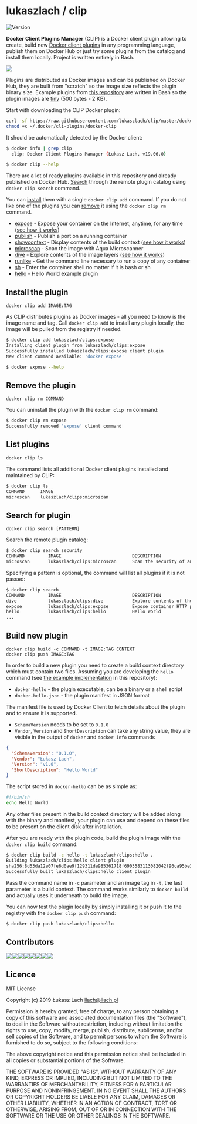 # lukaszlach / clip

![Version](https://img.shields.io/badge/version-19.06.0-lightgrey.svg?style=flat)

**Docker Client Plugins Manager** (CLIP) is a Docker client plugin allowing to create, build new [Docker client plugins](https://github.com/docker/cli/issues/1534) in any programming language, publish them on Docker Hub or just try some plugins from the catalog and install them locally. Project is written entirely in Bash.

[![](https://raw.githubusercontent.com/lukaszlach/clip/master/clips/dive/record.gif)](clips/dive/)

Plugins are distributed as Docker images and can be published on Docker Hub, they are built from "scratch" so the image size reflects the plugin binary size. Example plugins from [this repository](clips/) are written in Bash so the plugin images are [tiny](https://cloud.docker.com/repository/docker/lukaszlach/clips/tags) (500 bytes - 2 KB).

Start with downloading the CLIP Docker plugin:

```bash
curl -sf https://raw.githubusercontent.com/lukaszlach/clip/master/docker-clip -o ~/.docker/cli-plugins/docker-clip
chmod +x ~/.docker/cli-plugins/docker-clip
```

It should be automatically detected by the Docker client:

```bash
$ docker info | grep clip
  clip: Docker Client Plugins Manager (Łukasz Lach, v19.06.0)

$ docker clip --help
```

There are a lot of ready plugins available in this repository and already published on Docker Hub. [Search](#search-for-plugin) through the remote plugin catalog using `docker clip search` command.

You can [install](#install-the-plugin) them with a single `docker clip add` command. If you do not like one of the plugins you can [remove](#remove-the-plugin) it using the `docker clip rm` command.

* [expose](clips/expose/) - Expose your container on the Internet, anytime, for any time ([see how it works](clips/expose/record.gif))
* [publish](clips/publish/) - Publish a port on a running container
* [showcontext](clips/showcontext/) - Display contents of the build context ([see how it works](clips/showcontext/record.gif))
* [microscan](clips/microscan/) - Scan the image with Aqua Microscanner
* [dive](clips/dive/) - Explore contents of the image layers ([see how it works](clips/dive/record.gif))
* [runlike](clips/runlike/) - Get the command line necessary to run a copy of any container
* [sh](clips/sh/) - Enter the container shell no matter if it is bash or sh
* [hello](clips/hello/) - Hello World example plugin

## Install the plugin

```
docker clip add IMAGE:TAG
```

As CLIP distributes plugins as Docker images - all you need to know is the image name and tag. Call `docker clip add` to install any plugin locally, the image will be pulled from the registry if needed.

```bash
$ docker clip add lukaszlach/clips:expose
Installing client plugin from lukaszlach/clips:expose
Successfully installed lukaszlach/clips:expose client plugin
New client command available: 'docker expose'

$ docker expose --help
```

## Remove the plugin

```
docker clip rm COMMAND
```

You can uninstall the plugin with the `docker clip rm` command:

```bash
$ docker clip rm expose
Successfully removed 'expose' client command
```

## List plugins

```
docker clip ls
```

The command lists all additional Docker client plugins installed and maintained by CLIP:

```bash
$ docker clip ls
COMMAND      IMAGE
microscan    lukaszlach/clips:microscan
```

## Search for plugin

```
docker clip search [PATTERN]
```

Search the remote plugin catalog:

```bash
$ docker clip search security
COMMAND         IMAGE                           DESCRIPTION
microscan       lukaszlach/clips:microscan      Scan the security of an image with Aqua Microscanner
```

Specifying a pattern is optional, the command will list all plugins if it is not passed:

```bash
$ docker clip search
COMMAND         IMAGE                           DESCRIPTION
dive            lukaszlach/clips:dive           Explore contents of the image layers
expose          lukaszlach/clips:expose         Expose container HTTP port on the Internet
hello           lukaszlach/clips:hello          Hello World
...
```

## Build new plugin

```
docker clip build -c COMMAND -t IMAGE:TAG CONTEXT
docker clip push IMAGE:TAG
```

In order to build a new plugin you need to create a build context directory which must contain two files. Assuming you are developing the `hello` command (see [the example implementation](clips/hello/) in this repository):

* `docker-hello` - the plugin executable, can be a binary or a shell script
* `docker-hello.json` - the plugin manifest in JSON format

The manifest file is used by Docker Client to fetch details about the plugin and to ensure it is supported.

* `SchemaVersion` needs to be set to `0.1.0`
* `Vendor`, `Version` and `ShortDescription` can take any string value, they are visible in the output of `docker` and `docker info` commands

```json
{
  "SchemaVersion": "0.1.0",
  "Vendor": "Łukasz Lach",
  "Version": "v1.0",
  "ShortDescription": "Hello World"
}
```

The script stored in `docker-hello` can be as simple as:

```bash
#!/bin/sh
echo Hello World
```

Any other files present in the build context directory will be added along with the binary and manifest, your plugin can use and depend on these files to be present on the client disk after installation.

After you are ready with the plugin code, build the plugin image with the `docker clip build` command:

```bash
$ docker clip build -c hello -t lukaszlach/clips:hello .
Building lukaszlach/clips:hello client plugin
sha256:8d53da12e07fe6d0ae9f129311de985361718f6903583113082042f96ca95be3
Successfully built lukaszlach/clips:hello client plugin
```

Pass the command name in `-c` parameter and an image tag in `-t`, the last parameter is a build context. The command works similarly to `docker build` and actually uses it underneath to build the image.

You can now test the plugin locally by simply installing it or push it to the registry with the `docker clip push` command:

```bash
$ docker clip push lukaszlach/clips:hello
```

## Contributors

[![](https://sourcerer.io/fame/lukaszlach/lukaszlach/clip/images/0)](https://sourcerer.io/fame/lukaszlach/lukaszlach/clip/links/0)[![](https://sourcerer.io/fame/lukaszlach/lukaszlach/clip/images/1)](https://sourcerer.io/fame/lukaszlach/lukaszlach/clip/links/1)[![](https://sourcerer.io/fame/lukaszlach/lukaszlach/clip/images/2)](https://sourcerer.io/fame/lukaszlach/lukaszlach/clip/links/2)[![](https://sourcerer.io/fame/lukaszlach/lukaszlach/clip/images/3)](https://sourcerer.io/fame/lukaszlach/lukaszlach/clip/links/3)[![](https://sourcerer.io/fame/lukaszlach/lukaszlach/clip/images/4)](https://sourcerer.io/fame/lukaszlach/lukaszlach/clip/links/4)[![](https://sourcerer.io/fame/lukaszlach/lukaszlach/clip/images/5)](https://sourcerer.io/fame/lukaszlach/lukaszlach/clip/links/5)[![](https://sourcerer.io/fame/lukaszlach/lukaszlach/clip/images/6)](https://sourcerer.io/fame/lukaszlach/lukaszlach/clip/links/6)[![](https://sourcerer.io/fame/lukaszlach/lukaszlach/clip/images/7)](https://sourcerer.io/fame/lukaszlach/lukaszlach/clip/links/7)

## Licence

MIT License

Copyright (c) 2019 Łukasz Lach <llach@llach.pl>

Permission is hereby granted, free of charge, to any person obtaining a copy
of this software and associated documentation files (the "Software"), to deal
in the Software without restriction, including without limitation the rights
to use, copy, modify, merge, publish, distribute, sublicense, and/or sell
copies of the Software, and to permit persons to whom the Software is
furnished to do so, subject to the following conditions:

The above copyright notice and this permission notice shall be included in all
copies or substantial portions of the Software.

THE SOFTWARE IS PROVIDED "AS IS", WITHOUT WARRANTY OF ANY KIND, EXPRESS OR
IMPLIED, INCLUDING BUT NOT LIMITED TO THE WARRANTIES OF MERCHANTABILITY,
FITNESS FOR A PARTICULAR PURPOSE AND NONINFRINGEMENT. IN NO EVENT SHALL THE
AUTHORS OR COPYRIGHT HOLDERS BE LIABLE FOR ANY CLAIM, DAMAGES OR OTHER
LIABILITY, WHETHER IN AN ACTION OF CONTRACT, TORT OR OTHERWISE, ARISING FROM,
OUT OF OR IN CONNECTION WITH THE SOFTWARE OR THE USE OR OTHER DEALINGS IN THE
SOFTWARE.
